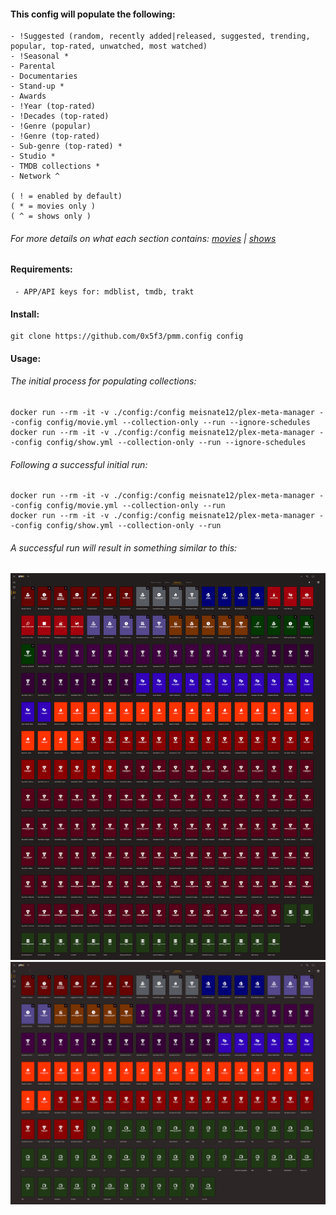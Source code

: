 #### This config will populate the following:
```
- !Suggested (random, recently added|released, suggested, trending, popular, top-rated, unwatched, most watched)
- !Seasonal *
- Parental
- Documentaries
- Stand-up *
- Awards
- !Year (top-rated)
- !Decades (top-rated)
- !Genre (popular)
- !Genre (top-rated)
- Sub-genre (top-rated) *
- Studio *
- TMDB collections *
- Network ^

( ! = enabled by default)
( * = movies only )
( ^ = shows only )
```
###### For more details on what each section contains: [movies](MOVIES.md) | [shows](SHOWS.md)
#### Requirements:
```
 - APP/API keys for: mdblist, tmdb, trakt
```
#### Install:
```
git clone https://github.com/0x5f3/pmm.config config
```
#### Usage:

###### The initial process for populating collections:
```
docker run --rm -it -v ./config:/config meisnate12/plex-meta-manager --config config/movie.yml --collection-only --run --ignore-schedules
docker run --rm -it -v ./config:/config meisnate12/plex-meta-manager --config config/show.yml --collection-only --run --ignore-schedules
```
###### Following a successful initial run:
```
docker run --rm -it -v ./config:/config meisnate12/plex-meta-manager --config config/movie.yml --collection-only --run
docker run --rm -it -v ./config:/config meisnate12/plex-meta-manager --config config/show.yml --collection-only --run
```
###### A successful run will result in something similar to this:
![movies](/assets/_/_movies.png)
![shows](/assets/_/_shows.png)

